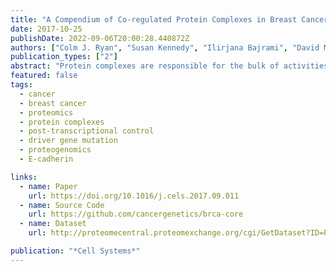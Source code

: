 ```yaml
---
title: "A Compendium of Co-regulated Protein Complexes in Breast Cancer Reveals Collateral Loss Events"
date: 2017-10-25
publishDate: 2022-09-06T20:00:28.440872Z
authors: ["Colm J. Ryan", "Susan Kennedy", "Ilirjana Bajrami", "David Matallanas", "Christopher J Lord"]
publication_types: ["2"]
abstract: "Protein complexes are responsible for the bulk of activities within the cell, but how their behavior and abundance varies across tumors remains poorly understood. By combining proteomic profiles of breast tumors with a large-scale protein-protein interaction network, we have identified a set of 285 high-confidence protein complexes whose subunits have highly correlated protein abundance across tumor samples. We used this set to identify com- plexes that are reproducibly under- or overexpressed in specific breast cancer subtypes. We found that mutation or deletion of one subunit of a co-regulated complex was often associated with a collateral reduction in protein expression of additional complex members. This collateral loss phenomenon was typi- cally evident from proteomic, but not transcriptomic, profiles, suggesting post-transcriptional control. Mu- tation of the tumor suppressor E-cadherin (*CDH1*) was associated with a collateral loss of members of the adherens junction complex, an effect we vali- dated using an engineered model of E-cadherin loss."
featured: false
tags:
  - cancer
  - breast cancer
  - proteomics
  - protein complexes
  - post-transcriptional control
  - driver gene mutation
  - proteogenomics
  - E-cadherin

links:
  - name: Paper
    url: https://doi.org/10.1016/j.cels.2017.09.011
  - name: Source Code
    url: https://github.com/cancergenetics/brca-core
  - name: Dataset
    url: http://proteomecentral.proteomexchange.org/cgi/GetDataset?ID=PXD007543

publication: "*Cell Systems*"
---
```


